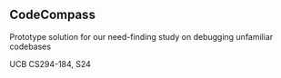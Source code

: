 ## CodeCompass

Prototype solution for our need-finding study on debugging unfamiliar codebases

UCB CS294-184, S24
